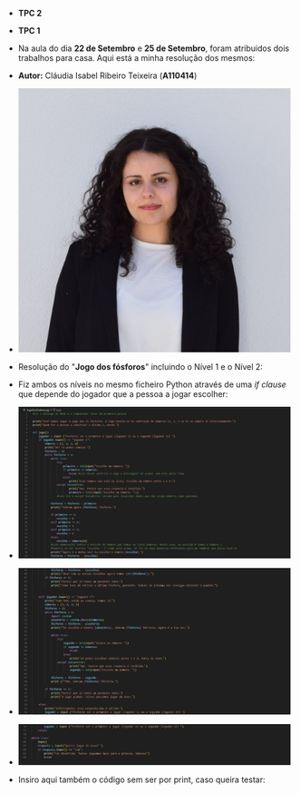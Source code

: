 - **TPC 2**
- **TPC 1**
- Na aula do dia **22 de Setembro** e **25 de Setembro**, foram atribuidos dois trabalhos para casa. Aqui está a minha resolução dos mesmos: 
- **Autor:** Cláudia Isabel Ribeiro Teixeira (**A110414**)
-  ![image_alt](https://github.com/ClaudiaTeixeiraa/ATP2025/blob/6b745e5bf3ba9678aa997311696c64798c8655f7/foto%20formal.jpg)

-  Resolução do "**Jogo dos fósforos**" incluindo o Nível 1 e o Nível 2:
-  Fiz ambos os níveis no mesmo ficheiro Python através de uma *if clause* que depende do jogador que a pessoa a jogar escolher:
-  ![image_alt](https://github.com/ClaudiaTeixeiraa/ATP2025/blob/bf3fa0cbc4780fadb854e1741ab79fef8a25917d/Resolu%C3%A7%C3%A3oDoJogoDosF%C3%B3sforospt1.png)
-  ![image_alt](https://github.com/ClaudiaTeixeiraa/ATP2025/blob/4c0bdfc99817ce51843255148a64dad4660cddab/Resolu%C3%A7%C3%A3oDoJogoDosF%C3%B3sforospt2.png)
-  ![image_alt](https://github.com/ClaudiaTeixeiraa/ATP2025/blob/521702f4cd69315197156593f12109bf537209e0/Resolu%C3%A7%C3%A3oDoJogoDosF%C3%B3sforospt3.png)

- Insiro aqui também o código sem ser por print, caso queira testar:

